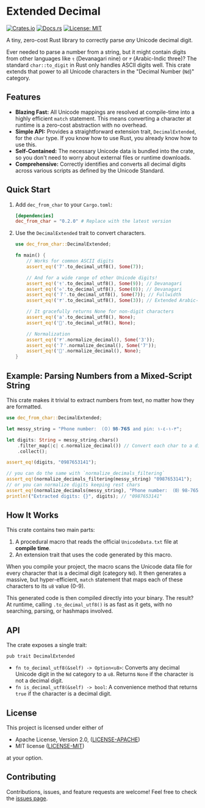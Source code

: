 # Extended Decimal

[![Crates.io](https://img.shields.io/crates/v/dec_from_char.svg)](https://crates.io/crates/dec_from_char)
[![Docs.rs](https://docs.rs/dec_from_char/badge.svg)](https://docs.rs/dec_from_char)
[![License: MIT](https://img.shields.io/badge/license-MIT%20OR%20Apache--2.0-blue.svg)](https://opensource.org/licenses/MIT)

A tiny, zero-cost Rust library to correctly parse *any* Unicode decimal digit.

Ever needed to parse a number from a string, but it might contain digits from other languages like `९` (Devanagari nine) or `٣` (Arabic-Indic three)? The standard `char::to_digit` in Rust only handles ASCII digits well. This crate extends that power to all Unicode characters in the "Decimal Number (`Nd`)" category.

## Features

*   **Blazing Fast:** All Unicode mappings are resolved at compile-time into a highly efficient `match` statement. This means converting a character at runtime is a zero-cost abstraction with no overhead.
*   **Simple API:** Provides a straightforward extension trait, `DecimalExtended`, for the `char` type. If you know how to use Rust, you already know how to use this.
*   **Self-Contained:** The necessary Unicode data is bundled into the crate, so you don't need to worry about external files or runtime downloads.
*   **Comprehensive:** Correctly identifies and converts all decimal digits across various scripts as defined by the Unicode Standard.

## Quick Start

1.  Add `dec_from_char` to your `Cargo.toml`:

    ```toml
    [dependencies]
    dec_from_char = "0.2.0" # Replace with the latest version
    ```

2.  Use the `DecimalExtended` trait to convert characters.

    ```rust
    use dec_from_char::DecimalExtended;

    fn main() {
        // Works for common ASCII digits
        assert_eq!('7'.to_decimal_utf8(), Some(7));

        // And for a wide range of other Unicode digits!
        assert_eq!('९'.to_decimal_utf8(), Some(9)); // Devanagari
        assert_eq!('०'.to_decimal_utf8(), Some(0)); // Devanagari
        assert_eq!('７'.to_decimal_utf8(), Some(7)); // Fullwidth
        assert_eq!('٣'.to_decimal_utf8(), Some(3)); // Extended Arabic-Indic

        // It gracefully returns None for non-digit characters
        assert_eq!('a'.to_decimal_utf8(), None);
        assert_eq!('🎉'.to_decimal_utf8(), None);

        // Normalization
        assert_eq!('٣'.normalize_decimal(), Some('3'));
        assert_eq!('７'.normalize_decimal(), Some('7'));
        assert_eq!('🎉'.normalize_decimal(), None);
    }
    ```

## Example: Parsing Numbers from a Mixed-Script String

This crate makes it trivial to extract numbers from text, no matter how they are formatted.

```rust
use dec_from_char::DecimalExtended;

let messy_string = "Phone number: （０）𝟗𝟖-𝟳𝟲𝟱 and pin: ٣-١-٤-١";

let digits: String = messy_string.chars()
    .filter_map(|c| c.normalize_decimal()) // Convert each char to a digit if possible
    .collect();

assert_eq!(digits, "0987653141");

// you can do the same with `normalize_decimals_filtering`
assert_eq!(normalize_decimals_filtering(messy_string) "0987653141");
// or you can normalize digits keeping rest chars
assert_eq!(normalize_decimals(messy_string), "Phone number: （0）98-765 and pin: 3-1-4-1");
println!("Extracted digits: {}", digits); // "0987653141"
```

## How It Works

This crate contains two main parts:

1.  A procedural macro that reads the official `UnicodeData.txt` file at **compile time**.
2.  An extension trait that uses the code generated by this macro.

When you compile your project, the macro scans the Unicode data file for every character that is a decimal digit (category `Nd`). It then generates a massive, but hyper-efficient, `match` statement that maps each of these characters to its `u8` value (0-9).

This generated code is then compiled directly into your binary. The result? At runtime, calling `.to_decimal_utf8()` is as fast as it gets, with no searching, parsing, or hashmaps involved.

## API

The crate exposes a single trait:

`pub trait DecimalExtended`

*   `fn to_decimal_utf8(&self) -> Option<u8>`: Converts any decimal Unicode digit in the `Nd` category to a `u8`. Returns `None` if the character is not a decimal digit.
*   `fn is_decimal_utf8(&self) -> bool`: A convenience method that returns `true` if the character is a decimal digit.

## License

This project is licensed under either of
*   Apache License, Version 2.0, ([LICENSE-APACHE](http://www.apache.org/licenses/LICENSE-2.0))
*   MIT license ([LICENSE-MIT](http://opensource.org/licenses/MIT))

at your option.

## Contributing

Contributions, issues, and feature requests are welcome! Feel free to check the [issues page](https://github.com/your-username/extended-decimal/issues).